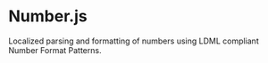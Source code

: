 # Number.js
Localized parsing and formatting of numbers using LDML compliant Number Format Patterns.
